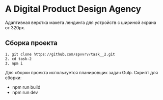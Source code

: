 # A Digital Product Design Agency

Адаптивная верстка макета лендинга для устройств с шириной экрана от 320px.

## Сборка проекта

```bash
1. git clone https://github.com/spvvrv/task__2.git
2. cd task-2
3. npm i
```

Для сборки проекта используется планировщик задач Gulp.
Скрипт для сборки:
- npm run build
- npm run dev
